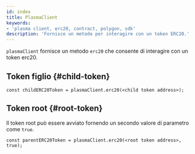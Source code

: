 ```yaml
---
id: index
title: PlasmaClient
keywords:
- 'plasma client, erc20, contract, polygon, sdk'
description: 'Fornisce un metodo per interagire con un token ERC20.'
---
```


`plasmaClient` fornisce un metodo `erc20` che consente di interagire con un token erc20.

## Token figlio {#child-token}

```
const childERC20Token = plasmaClient.erc20(<child token address>);
```

## Token root {#root-token}

Il token root può essere avviato fornendo un secondo valore di parametro come `true`.

```
const parentERC20Token = plasmaClient.erc20(<root token address>, true);
```
